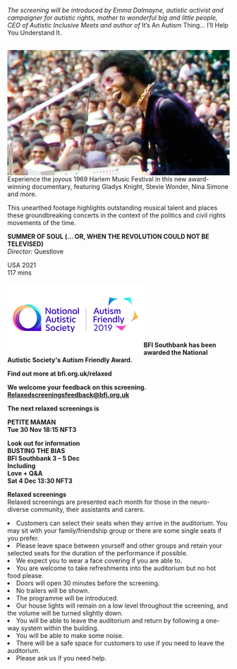 

_The screening will be introduced by Emma Dalmayne, autistic activist and campaigner for autistic rights, mother to wonderful big and little people, CEO of Autistic Inclusive Meets and author of_ It’s An Autism Thing... I’ll Help You Understand It.<br><br>


<img style="float: left;" src="/img/Summer of Soul.png"><br><br>

Experience the joyous 1969 Harlem Music Festival in this new award-winning documentary, featuring Gladys Knight, Stevie Wonder, Nina Simone and more.  

This unearthed footage highlights outstanding musical talent and places these groundbreaking concerts in the context of the politics and civil rights movements of  the time.<br>


**SUMMER OF SOUL (... OR, WHEN THE REVOLUTION COULD NOT BE TELEVISED)**<br>
_Director:_ Questlove<br>

USA 2021<br>
117 mins<br>




<img style="float: left;" src="/img/autistic_society.png"><br><br><br><br><br><br><br>

**BFI Southbank has been awarded the National Autistic Society's Autism Friendly Award.**<br>


**Find out more at  bfi.org.uk/relaxed**<br>

**We welcome your feedback on this screening.**<br>
**Relaxedscreeningsfeedback@bfi.org.uk**<br>


**The next relaxed screenings is** <br>

**PETITE MAMAN**<br>
**Tue 30 Nov 18:15 NFT3**<br>

**Look out for information** <br>
**BUSTING THE BIAS**<br>
**BFI Southbank 3 – 5 Dec**<br>
**Including**<br>
**Love + Q&A**<br>
**Sat 4 Dec  13:30 NFT3**<br>


**Relaxed screenings**<br>
Relaxed screenings are presented each month for those in the neuro-diverse community, their assistants and carers.

<li>Customers can select their seats when they arrive in the auditorium. You may sit with your family/friendship group or there are some single seats if you prefer.

<li>Please leave space between yourself and other groups and retain your selected seats for the duration of the performance if possible.

<li>We expect you to wear a face covering if you are able to.

<li>You are welcome to take refreshments into the auditorium but no hot food please.

<li>Doors will open 30 minutes before the screening.

<li>No trailers will be shown.

<li>The programme will be introduced.

<li>Our house lights will remain on a low level throughout the screening, and the volume will be turned slightly down.

<li>You will be able to leave the auditorium and return by following a one-way system within the building.

<li>You will be able to make some noise.

<li>There will be a safe space for customers to use if you need to leave the auditorium.

<li>Please ask us if you need help.

